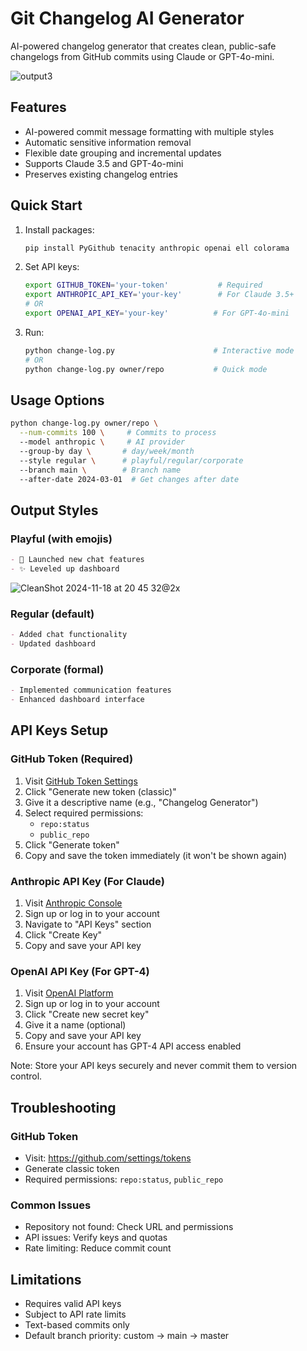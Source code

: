 # Git Changelog AI Generator

AI-powered changelog generator that creates clean, public-safe changelogs from GitHub commits using Claude or GPT-4o-mini.

![output3](https://github.com/user-attachments/assets/8c4ced91-1e1c-4b6f-a394-b4f2b84c28e0)

## Features

- AI-powered commit message formatting with multiple styles
- Automatic sensitive information removal
- Flexible date grouping and incremental updates
- Supports Claude 3.5 and GPT-4o-mini
- Preserves existing changelog entries

## Quick Start

1. Install packages:
   ```bash
   pip install PyGithub tenacity anthropic openai ell colorama
   ```

2. Set API keys:
   ```bash
   export GITHUB_TOKEN='your-token'           # Required
   export ANTHROPIC_API_KEY='your-key'        # For Claude 3.5+
   # OR
   export OPENAI_API_KEY='your-key'          # For GPT-4o-mini
   ```

3. Run:
   ```bash
   python change-log.py                      # Interactive mode
   # OR
   python change-log.py owner/repo           # Quick mode
   ```

## Usage Options

```bash
python change-log.py owner/repo \
  --num-commits 100 \     # Commits to process
  --model anthropic \     # AI provider
  --group-by day \       # day/week/month
  --style regular \      # playful/regular/corporate
  --branch main \        # Branch name
  --after-date 2024-03-01  # Get changes after date
```

## Output Styles

### Playful (with emojis)
```markdown
- 🚀 Launched new chat features
- ✨ Leveled up dashboard
```

![CleanShot 2024-11-18 at 20 45 32@2x](https://github.com/user-attachments/assets/d7df1010-48ae-4845-9b46-6ec648aefdb9)

### Regular (default)
```markdown
- Added chat functionality
- Updated dashboard
```

### Corporate (formal)
```markdown
- Implemented communication features
- Enhanced dashboard interface
```

## API Keys Setup

### GitHub Token (Required)
1. Visit [GitHub Token Settings](https://github.com/settings/tokens)
2. Click "Generate new token (classic)"
3. Give it a descriptive name (e.g., "Changelog Generator")
4. Select required permissions:
   - `repo:status`
   - `public_repo`
5. Click "Generate token"
6. Copy and save the token immediately (it won't be shown again)

### Anthropic API Key (For Claude)
1. Visit [Anthropic Console](https://console.anthropic.com/)
2. Sign up or log in to your account
3. Navigate to "API Keys" section
4. Click "Create Key"
5. Copy and save your API key

### OpenAI API Key (For GPT-4)
1. Visit [OpenAI Platform](https://platform.openai.com/api-keys)
2. Sign up or log in to your account
3. Click "Create new secret key"
4. Give it a name (optional)
5. Copy and save your API key
6. Ensure your account has GPT-4 API access enabled

Note: Store your API keys securely and never commit them to version control.

## Troubleshooting

### GitHub Token
- Visit: https://github.com/settings/tokens
- Generate classic token
- Required permissions: `repo:status`, `public_repo`

### Common Issues
- Repository not found: Check URL and permissions
- API issues: Verify keys and quotas
- Rate limiting: Reduce commit count

## Limitations

- Requires valid API keys
- Subject to API rate limits
- Text-based commits only
- Default branch priority: custom → main → master
